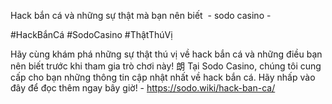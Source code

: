 Hack bắn cá và những sự thật mà bạn nên biết  - sodo casino - 

#HackBắnCá #SodoCasino #ThậtThúVị

Hãy cùng khám phá những sự thật thú vị về hack bắn cá và những điều bạn nên biết trước khi tham gia trò chơi này! 朗 Tại Sodo Casino, chúng tôi cung cấp cho bạn những thông tin cập nhật nhất về hack bắn cá. Hãy nhấp vào đây để đọc thêm ngay bây giờ! - https://sodo.wiki/hack-ban-ca/
